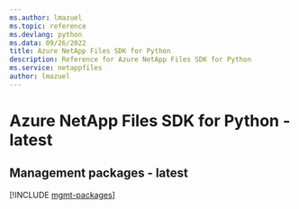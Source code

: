 ```yaml
---
ms.author: lmazuel
ms.topic: reference
ms.devlang: python
ms.data: 09/26/2022
title: Azure NetApp Files SDK for Python
description: Reference for Azure NetApp Files SDK for Python
ms.service: netappfiles
author: lmazuel
---
```

# Azure NetApp Files SDK for Python - latest

## Management packages - latest
[!INCLUDE [mgmt-packages](netapp-files-mgmt-index.md)]